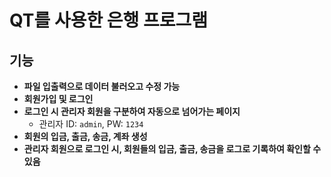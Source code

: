 # QT를 사용한 은행 프로그램

## 기능

- **파일 입출력으로 데이터 불러오고 수정 가능**
- **회원가입 및 로그인**
- **로그인 시 관리자 회원을 구분하여 자동으로 넘어가는 페이지**  
  - 관리자 ID: `admin`, PW: `1234`
- **회원의 입금, 출금, 송금, 계좌 생성**
- **관리자 회원으로 로그인 시, 회원들의 입금, 출금, 송금을 로그로 기록하여 확인할 수 있음**
